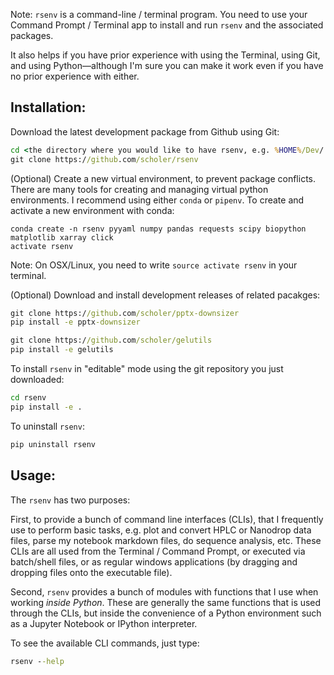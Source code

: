 

Note: `rsenv` is a command-line / terminal program. 
You need to use your Command Prompt / Terminal app to install and run `rsenv` 
and the associated packages.

It also helps if you have prior experience with using the Terminal, using Git, and using Python—although
I'm sure you can make it work even if you have no prior experience with either.



Installation:
-------------

Download the latest development package from Github using Git:

```cmd
cd <the directory where you would like to have rsenv, e.g. %HOME%/Dev/
git clone https://github.com/scholer/rsenv
```


(Optional) Create a new virtual environment, to prevent package conflicts.
There are many tools for creating and managing virtual python environments.
I recommend using either `conda` or `pipenv`.
To create and activate a new environment with conda:

```
conda create -n rsenv pyyaml numpy pandas requests scipy biopython matplotlib xarray click 
activate rsenv
```

Note: On OSX/Linux, you need to write `source activate rsenv` in your terminal.


(Optional) Download and install development releases of related pacakges:

```cmd
git clone https://github.com/scholer/pptx-downsizer
pip install -e pptx-downsizer

git clone https://github.com/scholer/gelutils
pip install -e gelutils

```

To install `rsenv` in "editable" mode using the git repository you just downloaded:

```cmd
cd rsenv
pip install -e .
```

To uninstall `rsenv`:

```cmd
pip uninstall rsenv
```



Usage:
------

The `rsenv` has two purposes:

First, to provide a bunch of command line interfaces (CLIs), that I frequently use to perform basic tasks,
e.g. plot and convert HPLC or Nanodrop data files, parse my notebook markdown files, do sequence analysis, etc.
These CLIs are all used from the Terminal / Command Prompt, or executed via batch/shell files,
or as regular windows applications (by dragging and dropping files onto the executable file).


Second, `rsenv` provides a bunch of modules with functions that I use when working *inside Python*.
These are generally the same functions that is used through the CLIs, but inside the convenience
of a Python environment such as a Jupyter Notebook or IPython interpreter.

To see the available CLI commands, just type:

```cmd
rsenv --help
```



